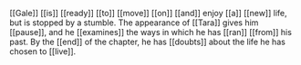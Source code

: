 [[Gale]] [[is]] [[ready]] [[to]] [[move]] [[on]] [[and]] enjoy [[a]] [[new]] life, but is stopped by a stumble. The appearance of [[Tara]] gives him [[pause]], and he [[examines]] the ways in which he has [[ran]] [[from]] his past. By the [[end]] of the chapter, he has [[doubts]] about the life he has chosen to [[live]].  